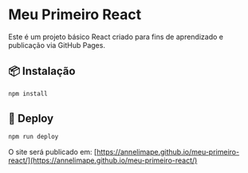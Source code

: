 # Meu Primeiro React

Este é um projeto básico React criado para fins de aprendizado e publicação via GitHub Pages.

## 📦 Instalação
```bash
npm install
```

## 🚀 Deploy
```bash
npm run deploy
```

O site será publicado em: [https://annelimape.github.io/meu-primeiro-react/](https://annelimape.github.io/meu-primeiro-react/)
